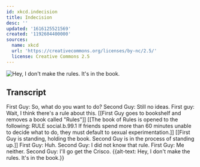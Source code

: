 ```yaml
---
id: xkcd.indecision
title: Indecision
desc: ''
updated: '1616125521569'
created: '1192604400000'
sources:
  name: xkcd
  url: 'https://creativecommons.org/licenses/by-nc/2.5/'
  license: Creative Commons 2.5
---
```

![Hey, I don't make the rules.  It's in the book.](https://imgs.xkcd.com/comics/indecision.png)

## Transcript
First Guy: So, what do you want to do?
Second Guy: Still no ideas.
First guy: Wait, I think there's a rule about this.
[[First Guy goes to bookshelf and removes a book called "Rules"]]
[[The book of Rules is opened to the following:
RULE social.b.99.1
If friends spend more than 60 minutes unable to decide what to do, they must default to sexual experimentation.]]
[[First Guy is standing, holding the book. Second Guy is in the process of standing up.]]
First Guy: Huh.
Second Guy: I did not know that rule.
First Guy: Me neither.
Second Guy: I'll go get the Crisco.
{{alt-text: Hey, I don't make the rules. It's in the book.}}
